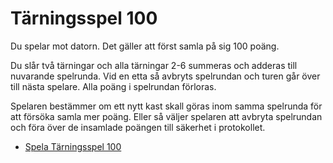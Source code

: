 Tärningsspel 100
===========================

Du spelar mot datorn. Det gäller att först samla på sig 100 poäng.

Du slår två tärningar och alla tärningar 2-6 summeras och adderas till nuvarande spelrunda. Vid en etta  så avbryts spelrundan och turen går över till nästa spelare. Alla poäng i spelrundan förloras.

Spelaren bestämmer om ett nytt kast skall göras inom samma spelrunda för att försöka samla mer poäng. Eller så väljer spelaren att avbryta spelrundan och föra över de insamlade poängen till säkerhet i protokollet.


* [Spela Tärningsspel 100](dice100/game)
